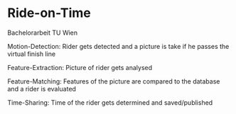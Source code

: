 # Ride-on-Time
Bachelorarbeit TU Wien

Motion-Detection: Rider gets detected and a picture is take if he passes the virtual finish line

Feature-Extraction: Picture of rider gets analysed

Feature-Matching: Features of the picture are compared to the database and a rider is evaluated

Time-Sharing: Time of the rider gets determined and saved/published
